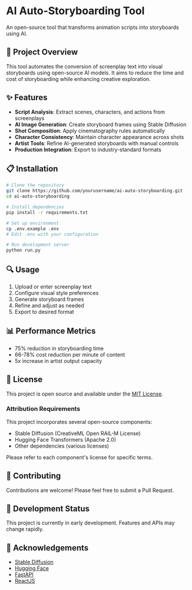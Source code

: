 # AI Auto-Storyboarding Tool

An open-source tool that transforms animation scripts into storyboards using AI.

## 🚀 Project Overview
This tool automates the conversion of screenplay text into visual storyboards using open-source AI models. It aims to reduce the time and cost of storyboarding while enhancing creative exploration.

## ✨ Features
- **Script Analysis**: Extract scenes, characters, and actions from screenplays
- **AI Image Generation**: Create storyboard frames using Stable Diffusion
- **Shot Composition**: Apply cinematography rules automatically
- **Character Consistency**: Maintain character appearance across shots
- **Artist Tools**: Refine AI-generated storyboards with manual controls
- **Production Integration**: Export to industry-standard formats

## 📋 Installation
```bash
# Clone the repository
git clone https://github.com/yourusername/ai-auto-storyboarding.git
cd ai-auto-storyboarding

# Install dependencies
pip install -r requirements.txt

# Set up environment
cp .env.example .env
# Edit .env with your configuration

# Run development server
python run.py
```

## 🔍 Usage
1. Upload or enter screenplay text
2. Configure visual style preferences
3. Generate storyboard frames
4. Refine and adjust as needed
5. Export to desired format

## 📊 Performance Metrics
- 75% reduction in storyboarding time
- 66-78% cost reduction per minute of content
- 5x increase in artist output capacity

## 📄 License
This project is open source and available under the [MIT License](LICENSE).

### Attribution Requirements
This project incorporates several open-source components:
- Stable Diffusion (CreativeML Open RAIL-M License)
- Hugging Face Transformers (Apache 2.0)
- Other dependencies (various licenses)

Please refer to each component's license for specific terms.

## 🤝 Contributing
Contributions are welcome! Please feel free to submit a Pull Request.

## 📝 Development Status
This project is currently in early development. Features and APIs may change rapidly.

## 🙏 Acknowledgements
- [Stable Diffusion](https://github.com/CompVis/stable-diffusion)
- [Hugging Face](https://huggingface.co/)
- [FastAPI](https://fastapi.tiangolo.com/)
- [ReactJS](https://reactjs.org/)
